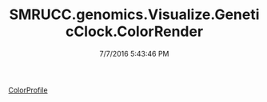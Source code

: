 ﻿---
title: SMRUCC.genomics.Visualize.GeneticClock.ColorRender
date: 7/7/2016 5:43:46 PM
---

[ColorProfile](T-SMRUCC.genomics.Visualize.GeneticClock.ColorRender.ColorProfile.html)
